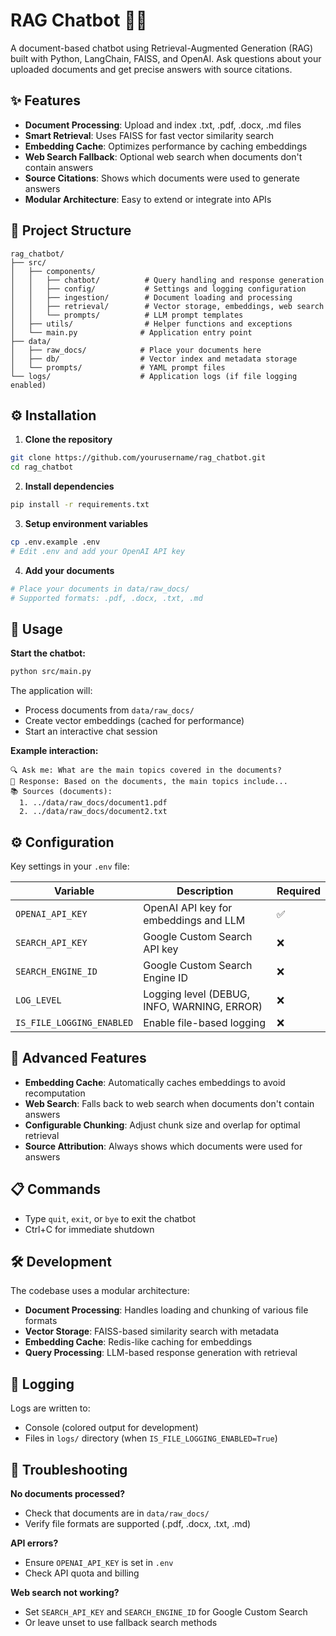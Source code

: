 # RAG Chatbot 🧠💬

A document-based chatbot using Retrieval-Augmented Generation (RAG) built with Python, LangChain, FAISS, and OpenAI. Ask questions about your uploaded documents and get precise answers with source citations.

## ✨ Features

- **Document Processing**: Upload and index .txt, .pdf, .docx, .md files
- **Smart Retrieval**: Uses FAISS for fast vector similarity search
- **Embedding Cache**: Optimizes performance by caching embeddings
- **Web Search Fallback**: Optional web search when documents don't contain answers
- **Source Citations**: Shows which documents were used to generate answers
- **Modular Architecture**: Easy to extend or integrate into APIs

## 📁 Project Structure

```
rag_chatbot/
├── src/
│   ├── components/
│   │   ├── chatbot/          # Query handling and response generation
│   │   ├── config/           # Settings and logging configuration
│   │   ├── ingestion/        # Document loading and processing
│   │   ├── retrieval/        # Vector storage, embeddings, web search
│   │   └── prompts/          # LLM prompt templates
│   ├── utils/                # Helper functions and exceptions
│   └── main.py              # Application entry point
├── data/
│   ├── raw_docs/            # Place your documents here
│   ├── db/                  # Vector index and metadata storage
│   └── prompts/             # YAML prompt files
└── logs/                    # Application logs (if file logging enabled)
```

## ⚙️ Installation

1. **Clone the repository**
```bash
git clone https://github.com/yourusername/rag_chatbot.git
cd rag_chatbot
```

2. **Install dependencies**
```bash
pip install -r requirements.txt
```

3. **Setup environment variables**
```bash
cp .env.example .env
# Edit .env and add your OpenAI API key
```

4. **Add your documents**
```bash
# Place your documents in data/raw_docs/
# Supported formats: .pdf, .docx, .txt, .md
```

## 🚀 Usage

**Start the chatbot:**
```bash
python src/main.py
```

The application will:
- Process documents from `data/raw_docs/`
- Create vector embeddings (cached for performance)
- Start an interactive chat session

**Example interaction:**
```
🔍 Ask me: What are the main topics covered in the documents?
📝 Response: Based on the documents, the main topics include...
📚 Sources (documents):
  1. ../data/raw_docs/document1.pdf
  2. ../data/raw_docs/document2.txt
```

## ⚙️ Configuration

Key settings in your `.env` file:

| Variable | Description | Required |
|----------|-------------|----------|
| `OPENAI_API_KEY` | OpenAI API key for embeddings and LLM | ✅ |
| `SEARCH_API_KEY` | Google Custom Search API key | ❌ |
| `SEARCH_ENGINE_ID` | Google Custom Search Engine ID | ❌ |
| `LOG_LEVEL` | Logging level (DEBUG, INFO, WARNING, ERROR) | ❌ |
| `IS_FILE_LOGGING_ENABLED` | Enable file-based logging | ❌ |

## 🔧 Advanced Features

- **Embedding Cache**: Automatically caches embeddings to avoid recomputation
- **Web Search**: Falls back to web search when documents don't contain answers
- **Configurable Chunking**: Adjust chunk size and overlap for optimal retrieval
- **Source Attribution**: Always shows which documents were used for answers

## 📋 Commands

- Type `quit`, `exit`, or `bye` to exit the chatbot
- Ctrl+C for immediate shutdown

## 🛠️ Development

The codebase uses a modular architecture:

- **Document Processing**: Handles loading and chunking of various file formats
- **Vector Storage**: FAISS-based similarity search with metadata
- **Embedding Cache**: Redis-like caching for embeddings
- **Query Processing**: LLM-based response generation with retrieval

## 📝 Logging

Logs are written to:
- Console (colored output for development)
- Files in `logs/` directory (when `IS_FILE_LOGGING_ENABLED=True`)

## 🚨 Troubleshooting

**No documents processed?**
- Check that documents are in `data/raw_docs/`
- Verify file formats are supported (.pdf, .docx, .txt, .md)

**API errors?**
- Ensure `OPENAI_API_KEY` is set in `.env`
- Check API quota and billing

**Web search not working?**
- Set `SEARCH_API_KEY` and `SEARCH_ENGINE_ID` for Google Custom Search
- Or leave unset to use fallback search methods
